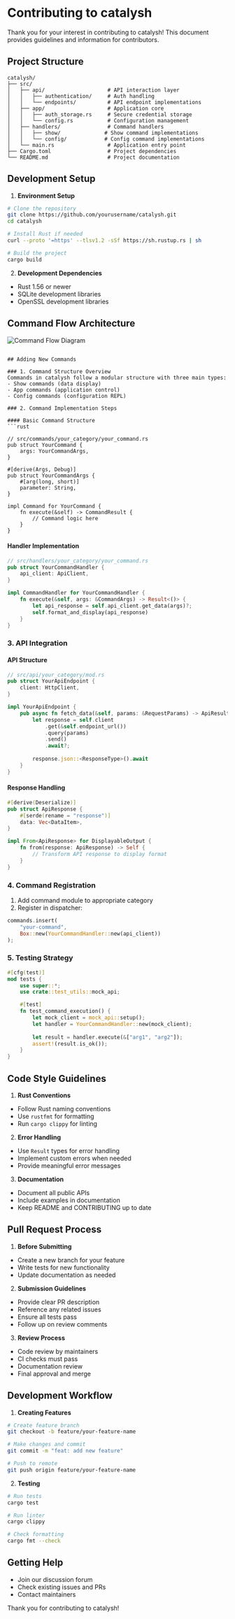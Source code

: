 # Contributing to catalysh

Thank you for your interest in contributing to catalysh! This document provides guidelines and information for contributors.

## Project Structure

```
catalysh/
├── src/
│   ├── api/                    # API interaction layer
│   │   ├── authentication/     # Auth handling
│   │   └── endpoints/          # API endpoint implementations
│   ├── app/                    # Application core
│   │   ├── auth_storage.rs     # Secure credential storage
│   │   └── config.rs           # Configuration management
│   ├── handlers/               # Command handlers
│   │   ├── show/              # Show command implementations
│   │   └── config/            # Config command implementations
│   └── main.rs                 # Application entry point
├── Cargo.toml                  # Project dependencies
└── README.md                   # Project documentation
```

## Development Setup

1. **Environment Setup**
```bash
# Clone the repository
git clone https://github.com/yourusername/catalysh.git
cd catalysh

# Install Rust if needed
curl --proto '=https' --tlsv1.2 -sSf https://sh.rustup.rs | sh

# Build the project
cargo build
```

2. **Development Dependencies**
- Rust 1.56 or newer
- SQLite development libraries
- OpenSSL development libraries

## Command Flow Architecture


![Command Flow Diagram](docs/command_flow.svg)


```

## Adding New Commands

### 1. Command Structure Overview
Commands in catalysh follow a modular structure with three main types:
- Show commands (data display)
- App commands (application control)
- Config commands (configuration REPL)

### 2. Command Implementation Steps

#### Basic Command Structure
```rust

// src/commands/your_category/your_command.rs
pub struct YourCommand {
    args: YourCommandArgs,
}

#[derive(Args, Debug)]
pub struct YourCommandArgs {
    #[arg(long, short)]
    parameter: String,
}

impl Command for YourCommand {
    fn execute(&self) -> CommandResult {
        // Command logic here
    }
}
```

#### Handler Implementation
```rust
// src/handlers/your_category/your_command.rs
pub struct YourCommandHandler {
    api_client: ApiClient,
}

impl CommandHandler for YourCommandHandler {
    fn execute(&self, args: &CommandArgs) -> Result<()> {
        let api_response = self.api_client.get_data(args)?;
        self.format_and_display(api_response)
    }
}
```

### 3. API Integration

#### API Structure
```rust
// src/api/your_category/mod.rs
pub struct YourApiEndpoint {
    client: HttpClient,
}

impl YourApiEndpoint {
    pub async fn fetch_data(&self, params: &RequestParams) -> ApiResult<Response> {
        let response = self.client
            .get(&self.endpoint_url())
            .query(params)
            .send()
            .await?;
        
        response.json::<ResponseType>().await
    }
}
```

#### Response Handling
```rust
#[derive(Deserialize)]
pub struct ApiResponse {
    #[serde(rename = "response")]
    data: Vec<DataItem>,
}

impl From<ApiResponse> for DisplayableOutput {
    fn from(response: ApiResponse) -> Self {
        // Transform API response to display format
    }
}
```

### 4. Command Registration

1. Add command module to appropriate category
2. Register in dispatcher:
```rust
commands.insert(
    "your-command",
    Box::new(YourCommandHandler::new(api_client))
);
```

### 5. Testing Strategy

```rust
#[cfg(test)]
mod tests {
    use super::*;
    use crate::test_utils::mock_api;

    #[test]
    fn test_command_execution() {
        let mock_client = mock_api::setup();
        let handler = YourCommandHandler::new(mock_client);
        
        let result = handler.execute(&["arg1", "arg2"]);
        assert!(result.is_ok());
    }
}
```

## Code Style Guidelines

1. **Rust Conventions**
- Follow Rust naming conventions
- Use `rustfmt` for formatting
- Run `cargo clippy` for linting

2. **Error Handling**
- Use `Result` types for error handling
- Implement custom errors when needed
- Provide meaningful error messages

3. **Documentation**
- Document all public APIs
- Include examples in documentation
- Keep README and CONTRIBUTING up to date

## Pull Request Process

1. **Before Submitting**
- Create a new branch for your feature
- Write tests for new functionality
- Update documentation as needed

2. **Submission Guidelines**
- Provide clear PR description
- Reference any related issues
- Ensure all tests pass
- Follow up on review comments

3. **Review Process**
- Code review by maintainers
- CI checks must pass
- Documentation review
- Final approval and merge

## Development Workflow

1. **Creating Features**
```bash
# Create feature branch
git checkout -b feature/your-feature-name

# Make changes and commit
git commit -m "feat: add new feature"

# Push to remote
git push origin feature/your-feature-name
```

2. **Testing**
```bash
# Run tests
cargo test

# Run linter
cargo clippy

# Check formatting
cargo fmt --check
```

## Getting Help

- Join our discussion forum
- Check existing issues and PRs
- Contact maintainers

Thank you for contributing to catalysh!

